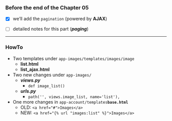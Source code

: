 
### Before the end of the Chapter 05
- [x] we’ll add the ```pagination``` (powered by **AJAX**)
- [ ] detailed notes for this part (***paging***)


------- 

### HowTo
- Two templates under ```app-images/templates/images/image```
    - **list.html**
    - **list_ajax.html**
- Two new changes under ```app-images/```
    - ***views.py***
        - ```def image_list()```
    - ***urls.py***
        - ```path('', views.image_list, name='list'),```
- One more changes in ```app-account/templates```**```base.html```**
    - OLD: ```<a href="#">Images</a>```
    - NEW: ```<a href="{% url "images:list" %}">Images</a>```